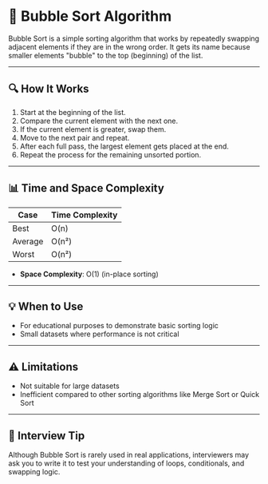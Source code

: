 # 🧮 Bubble Sort Algorithm

Bubble Sort is a simple sorting algorithm that works by repeatedly swapping adjacent elements if they are in the wrong order. It gets its name because smaller elements "bubble" to the top (beginning) of the list.

---

## 🔍 How It Works

1. Start at the beginning of the list.
2. Compare the current element with the next one.
3. If the current element is greater, swap them.
4. Move to the next pair and repeat.
5. After each full pass, the largest element gets placed at the end.
6. Repeat the process for the remaining unsorted portion.

---
## 📊 Time and Space Complexity

| Case    | Time Complexity |
|---------|------------------|
| Best    | O(n)             |
| Average | O(n²)            |
| Worst   | O(n²)            |

- **Space Complexity**: O(1) (in-place sorting)

---

## 💡 When to Use

- For educational purposes to demonstrate basic sorting logic  
- Small datasets where performance is not critical

---

## ⚠️ Limitations

- Not suitable for large datasets  
- Inefficient compared to other sorting algorithms like Merge Sort or Quick Sort

---

## 🧠 Interview Tip

Although Bubble Sort is rarely used in real applications, interviewers may ask you to write it to test your understanding of loops, conditionals, and swapping logic.
